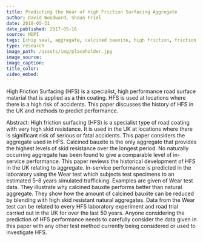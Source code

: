 ```yaml
---
title: Predicting the Wear of High Friction Surfacing Aggregate
author: David Woodward, Shaun Friel
date: 2018-05-31
date_published: 2017-05-16
source: MDPI
tags: [chip seal, aggregate, calcined bauxite, high friction, friction numbers, safety]
type: research
image_path: /assets/img/placeholder.jpg
image_source:
image_caption:
title_color:
video_embed:
---
```

High Friction Surfacing (HFS) is a specialist, high performance road surface material that is applied as a thin coating. HFS is used at locations where there is a high risk of accidents. This paper discusses the history of HFS in the UK and methods to predict performance.
<!--more-->

Abstract: High friction surfacing (HFS) is a specialist type of road coating with very high skid resistance. It is used in the UK at locations where there is significant risk of serious or fatal accidents. This paper considers the aggregate used in HFS. Calcined bauxite is the only aggregate that provides the highest levels of skid resistance over the longest period. No naturally occurring aggregate has been found to give a comparable level of in-service performance. This paper reviews the historical development of HFS in the UK relating to aggregate. In-service performance is predicted in the laboratory using the Wear test which subjects test specimens to an estimated 5–8 years simulated trafficking. Examples are given of Wear test data. They illustrate why calcined bauxite performs better than natural aggregate. They show how the amount of calcined bauxite can be reduced by blending with high skid resistant natural aggregates. Data from the Wear test can be related to every HFS laboratory experiment and road trial carried out in the UK for over the last 50 years. Anyone considering the prediction of HFS performance needs to carefully consider the data given in this paper with any other test method currently being considered or used to investigate HFS.
